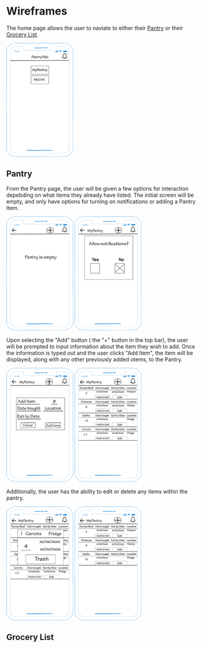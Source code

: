 # Wireframes
The home page allows the user to naviate to either their [Pantry](#Pantry) or their [Grocery List](#Grocery-List).

<img src="PantryPals_homepage.png" alt="image" width="auto" height="300">

## Pantry
From the Pantry page, the user will be given a few options for interaction depebding on what items they already have listed.  The initial screen will be empty, and only have options for turning on notifications or adding a Pantry Item.

<img src="MyPantry_Empty.png" alt="image" width="auto" height="300"> <img src="MyPantry_Notification.png" alt="image" width="auto" height="300">

Upon selecting the "Add" button ( the "+" button in the top bar), the user will be prompted to input information about the item they wish to add.  Once the information is typed out and the user clicks "Add Item", the item will be displayed, along with any other previously added otems, to the Pantry.

<img src="MyPantry_AddingItem.png" alt="image" width="auto" height="300">
 <img src="MyPantry_w-items.png" alt="image" width="auto" height="300"> 

 Additionally, the user has the ability to edit or delete any items within the pantry.

 <img src="MyPantry_editItem.png" alt="image" width="auto" height="300">
<img src="MyPantry_w-itemsdeleted.png" alt="image" width="auto" height="300">

 
## Grocery List
